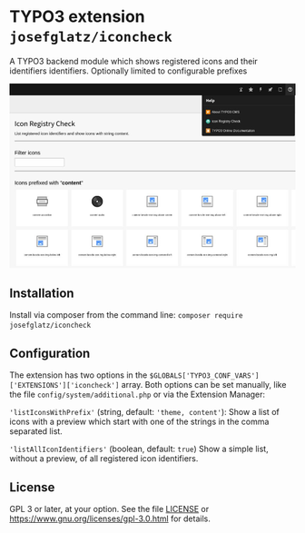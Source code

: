 # TYPO3 extension `josefglatz/iconcheck`

A TYPO3 backend module which shows registered icons and their identifiers
identifiers. Optionally limited to configurable prefixes

![Module.jpg](./Documentation/Images/module-view.jpg)

## Installation

Install via composer from the command line:
`composer require josefglatz/iconcheck`

## Configuration

The extension has two options in the
`$GLOBALS['TYPO3_CONF_VARS']['EXTENSIONS']['iconcheck']` array. Both options
can be set manually, like the file `config/system/additional.php` or via the
Extension Manager:

`'listIconsWithPrefix'` (string, default: `'theme, content'`): Show a list of
icons with a preview which start with one of the strings in the comma
separated list.

`'listAllIconIdentifiers'` (boolean, default: `true`) Show a simple list,
without a preview, of all registered icon identifiers.

## License

GPL 3 or later, at your option. See the file [LICENSE](./LICENSE) or
<https://www.gnu.org/licenses/gpl-3.0.html> for details.
